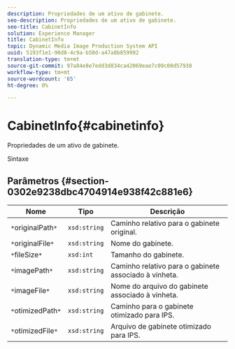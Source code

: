 ```yaml
---
description: Propriedades de um ativo de gabinete.
seo-description: Propriedades de um ativo de gabinete.
seo-title: CabinetInfo
solution: Experience Manager
title: CabinetInfo
topic: Dynamic Media Image Production System API
uuid: 5193f1e1-90d8-4c9a-b50d-a47a8b859992
translation-type: tm+mt
source-git-commit: 97a84e8e7edd3d834ca42069eae7c09c00d57938
workflow-type: tm+mt
source-wordcount: '65'
ht-degree: 0%

---
```



# CabinetInfo{#cabinetinfo}

Propriedades de um ativo de gabinete.

Sintaxe

## Parâmetros {#section-0302e9238dbc4704914e938f42c881e6}

| Nome | Tipo | Descrição |
|---|---|---|
| `*`originalPath`*` | `xsd:string` | Caminho relativo para o gabinete original. |
| `*`originalFile`*` | `xsd:string` | Nome do gabinete. |
| `*`fileSize`*` | `xsd:int` | Tamanho do gabinete. |
| `*`imagePath`*` | `xsd:string` | Caminho relativo para o gabinete associado à vinheta. |
| `*`imageFile`*` | `xsd:string` | Nome do arquivo do gabinete associado à vinheta. |
| `*`otimizedPath`*` | `xsd:string` | Caminho para o gabinete otimizado para IPS. |
| `*`otimizedFile`*` | `xsd:string` | Arquivo de gabinete otimizado para IPS. |

